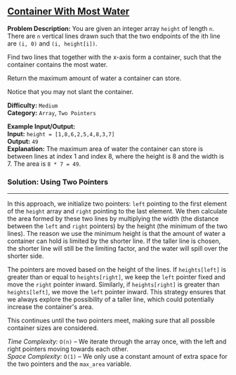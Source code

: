 ## [Container With Most Water](https://leetcode.com/problems/container-with-most-water/)

**Problem Description:**
You are given an integer array `height` of length `n`. There are `n` vertical lines drawn such that the two endpoints of the ith line are `(i, 0)` and `(i, height[i])`.

Find two lines that together with the x-axis form a container, such that the container contains the most water.

Return the maximum amount of water a container can store.

Notice that you may not slant the container.

**Difficulty:** `Medium`  
**Category:** `Array`, `Two Pointers`

**Example Input/Output:**  
**Input:** `height = [1,8,6,2,5,4,8,3,7]`  
**Output:** `49`  
**Explanation:** The maximum area of water the container can store is between lines at index 1 and index 8, where the height is 8 and the width is 7. The area is `8 * 7 = 49`.

### Solution: Using Two Pointers  

---

In this approach, we initialize two pointers: `left` pointing to the first element of the `height` array and `right` pointing to the last element. We then calculate the area formed by these two lines by multiplying the width (the distance between the `left` and `right` pointers) by the height (the minimum of the two lines). The reason we use the minimum height is that the amount of water a container can hold is limited by the shorter line. If the taller line is chosen, the shorter line will still be the limiting factor, and the water will spill over the shorter side. 

The pointers are moved based on the height of the lines. If `heights[left]` is greater than or equal to `heights[right]`, we keep the `left` pointer fixed and move the `right` pointer inward. Similarly, if `heights[right]` is greater than `heights[left]`, we move the `left` pointer inward. This strategy ensures that we always explore the possibility of a taller line, which could potentially increase the container's area.

This continues until the two pointers meet, making sure that all possible container sizes are considered.

*Time Complexity:* `O(n)` – We iterate through the array once, with the left and right pointers moving towards each other.  
*Space Complexity:* `O(1)` – We only use a constant amount of extra space for the two pointers and the `max_area` variable.